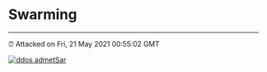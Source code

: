 # Swarming
---
⏰ Attacked on Fri, 21 May 2021 00:55:02 GMT

[![ddos admetSar](https://github.com/kotori-y/swarming/actions/workflows/main.yml/badge.svg)](https://github.com/kotori-y/swarming/actions/workflows/main.yml)

